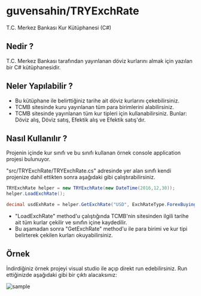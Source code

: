 # guvensahin/TRYExchRate
T.C. Merkez Bankası Kur Kütüphanesi (C#)

## Nedir ?
T.C. Merkez Bankası tarafından yayınlanan döviz kurlarını almak için yazılan bir C# kütüphanesidir.

## Neler Yapılabilir ?
- Bu kütüphane ile belirttiğiniz tarihe ait döviz kurlarını çekebilirsiniz.
- TCMB sitesinde kuru yayınlanan tüm para birimlerini alabilirsiniz.
- TCMB sitesinde yayınlanan tüm kur tipleri için kullanabilirsiniz. Bunlar: Döviz alış, Döviz satış, Efektik alış ve Efektik satış'dır.

## Nasıl Kullanılır ?
Projenin içinde kur sınıfı ve bu sınıfı kullanan örnek console application projesi bulunuyor.

"src/TRYExchRate/TRYExchRate.cs" adresinde yer alan sınıfı kendi projenize dahil ettikten sonra aşağıdaki gibi çalıştırabilirsiniz.

```cs
TRYExchRate helper = new TRYExchRate(new DateTime(2016,12,30));
helper.LoadExchRate();

decimal usdExhRate = helper.GetExchRate("USD", ExchRateType.ForexBuying);
```

- "LoadExchRate" method'u çalıştığında TCMB'nin sitesinden ilgili tarihe ait tüm kurlar çekilir ve sınıfın içine kaydedilir.
- Bu aşamadan sonra "GetExchRate" method'u ile para birimi ve kur tipi belirterek çekilen kurları okuyabilirsiniz.

## Örnek
İndirdiğiniz örnek projeyi visual studio ile açıp direkt run edebilirsiniz. Run ettiğinizde aşağıdaki gibi bir çıktı alacaksınız:

![sample](http://guvensahin.com/wp-content/uploads/2017/01/TRYExchRateSample.png)
